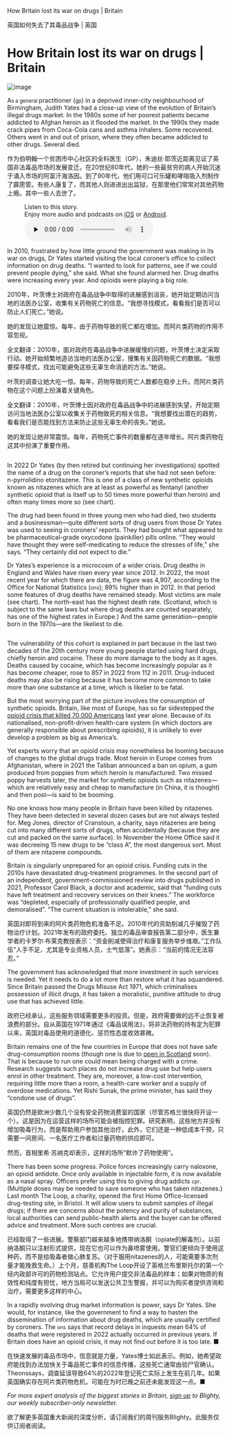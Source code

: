 How Britain lost its war on drugs | Britain

英国如何失去了其毒品战争 | 英国


# How Britain lost its war on drugs | Britain

![image](https://images.weserv.nl/?url=www.economist.com/img/b/1280/720/90/media-assets/image/20240210_BRD001.jpg)

<div></div><p><span>A</span><small>s a general </small>practitioner (<small>gp</small>) in a deprived inner-city neighbourhood of Birmingham, Judith Yates had a close-up view of the evolution of Britain’s illegal drugs market. In the 1980s some of her poorest patients became addicted to Afghan heroin as it flooded the market. In the 1990s they made crack pipes from Coca-Cola cans and asthma inhalers. Some recovered. Others went in and out of prison, where they often became addicted to other drugs. Several died.</p>

作为伯明翰一个贫困市中心社区的全科医生（GP），朱迪丝·耶茨近距离见证了英国非法毒品市场的发展变迁。在20世纪80年代，她的一些最贫穷的病人开始沉迷于涌入市场的阿富汗海洛因。到了90年代，他们用可口可乐罐和哮喘吸入剂制作了霹雳管。有些人康复了，而其他人则进进出出监狱，在那里他们常常对其他药物上瘾。其中一些人去世了。


<div><figure><div><figcaption>Listen to this story.</figcaption> <span>Enjoy more audio and podcasts on<!-- --> <a href="https://www.economist.comhttps://economist-app.onelink.me/d2eC/bed1b25" id="audio-ios-cta" rel="noreferrer" target="_blank">iOS</a> <!-- -->or<!-- --> <a href="https://www.economist.comhttps://economist-app.onelink.me/d2eC/7f3c199" id="audio-android-cta" rel="noreferrer" target="_blank">Android</a>.</span></div><audio controls="" id="audio-player" preload="none" src="https://www.economist.com/media-assets/audio/050%20Britain%20-%20Opioids-73577aef32c898456b53b5721d721f28.mp3" title="How Britain lost its war on drugs"><p>Your browser does not support the &lt;audio&gt; element.</p></audio><div><div></div></div></figure></div><p>In 2010, frustrated by how little ground the government was making in its war on drugs, Dr Yates started visiting the local coroner’s office to collect information on drug deaths. “I wanted to look for patterns, see if we could prevent people dying,” she said. What she found alarmed her. Drug deaths were increasing every year. And opioids were playing a big role.</p>

2010年，叶茨博士对政府在毒品战争中取得的进展感到沮丧，她开始定期访问当地的法医办公室，收集有关药物死亡的信息。“我想寻找模式，看看我们是否可以防止人们死亡。”她说。

她的发现让她震惊。每年，由于药物导致的死亡都在增加。而阿片类药物的作用不容忽视。

全文翻译：2010年，面对政府在毒品战争中进展缓慢的问题，叶茨博士决定采取行动。她开始频繁地造访当地的法医办公室，搜集有关因药物死亡的数据。“我想要探寻模式，找出可能避免这些无辜生命消逝的方法。”她说。

叶茨的调查让她大吃一惊。每年，药物导致的死亡人数都在稳步上升。而阿片类药物在这个问题上扮演着关键角色。

全文翻译：2010年，叶茨博士因对政府在毒品战争中的进展感到失望，开始定期访问当地法医办公室以收集关于药物致死的相关信息。“我想要找出潜在的趋势，看看我们是否能找到方法来防止这些无辜生命的丧失。”她说。

她的发现让她非常震惊。每年，药物死亡事件的数量都在逐年增长。阿片类药物在这其中扮演了重要作用。


<div><figure><span><img alt="" src="https://www.economist.com/img/b/608/704/90/media-assets/image/20240210_BRC972.png"/></span></figure><p>In 2022 Dr Yates (by then retired but continuing her investigations) spotted the name of a drug on the coroner’s reports that she had not seen before: n-pyrrolidino etonitazene. This is one of a class of new synthetic opioids known as nitazenes which are at least as powerful as fentanyl (another synthetic opioid that is itself up to 50 times more powerful than heroin) and often many times more so (see chart). </p><p>The drug had been found in three young men who had died, two students and a businessman—quite different sorts of drug users from those Dr Yates was used to seeing in coroners’ reports. They had bought what appeared to be pharmaceutical-grade oxycodone (painkiller) pills online. “They would have thought they were self-medicating to reduce the stresses of life,” she says. “They certainly did not expect to die.” </p><p>Dr Yates’s experience is a microcosm of a wider crisis. Drug deaths in England and Wales have risen every year since 2012. In 2022, the most recent year for which there are data, the figure was 4,907, according to the Office for National Statistics (<small>ons</small>); 89% higher than in 2012. In that period some features of drug deaths have remained steady. Most victims are male (see chart). The north-east has the highest death rate. (Scotland, which is subject to the same laws but where drug deaths are counted separately, has one of the highest rates in Europe.) And the same generation—people born in the 1970s—are the likeliest to die.</p></div><div><div><div id="econ-1"></div></div></div><div><figure><span><img alt="" src="https://www.economist.com/img/b/608/662/90/media-assets/image/20240210_BRC282.png"/></span></figure><p>The vulnerability of this cohort is explained in part because in the last two decades of the 20th century more young people started using hard drugs, chiefly heroin and cocaine. These do more damage to the body as it ages. Deaths caused by cocaine, which has become increasingly popular as it has become cheaper, rose to 857 in 2022 from 112 in 2011. Drug-induced deaths may also be rising because it has become more common to take more than one substance at a time, which is likelier to be fatal. </p><p>But the most worrying part of the picture involves the consumption of synthetic opioids. Britain, like most of Europe, has so far sidestepped the <a href="https://www.economist.com/united-states/2023/12/23/the-deaths-of-despair-narrative-is-out-of-date">opioid crisis that killed 70,000 Americans</a> last year alone. Because of its nationalised, non-profit-driven health-care system (in which doctors are generally responsible about prescribing opioids), it is unlikely to ever develop a problem as big as America’s.</p><p>Yet experts worry that an opioid crisis may nonetheless be looming because of changes to the global drugs trade. Most heroin in Europe comes from Afghanistan, where in 2021 the Taliban announced a ban on opium, a gum produced from poppies from which heroin is manufactured. Two missed poppy harvests later, the market for synthetic opioids such as nitazenes—which are relatively easy and cheap to manufacture (in China, it is thought) and then post—is said to be booming.</p><p>No one knows how many people in Britain have been killed by nitazenes. They have been detected in several dozen cases but are not always tested for. Meg Jones, director of Cranstoun, a charity, says nitazenes are being cut into many different sorts of drugs, often accidentally (because they are cut and packed on the same surface). In November the Home Office said it was decreeing 15 new drugs to be “class A”, the most dangerous sort. Most of them are nitazene compounds. </p></div><div><div><div id="econ-2"></div></div></div><p>Britain is singularly unprepared for an opioid crisis. Funding cuts in the 2010s have devastated drug-treatment programmes. In the second part of an independent, government-commissioned review into drugs published in 2021, Professor Carol Black, a doctor and academic, said that “funding cuts have left treatment and recovery services on their knees.” The workforce was “depleted, especially of professionally qualified people, and demoralised”. “The current situation is intolerable,” she said.</p>

英国对即将到来的阿片类药物危机准备不足。2010年代的资助削减几乎摧毁了药物治疗计划。2021年发布的政府委托、独立的毒品审查报告第二部分中，医生兼学者的卡罗尔·布莱克教授表示：“资金削减使得治疗和康复服务举步维艰。”工作队伍“人手不足，尤其是专业资格人员，士气低落”。她表示：“当前的情况无法容忍。”


<p>The government has acknowledged that more investment in such services is needed. Yet it needs to do a lot more than restore what it has squandered. Since Britain passed the Drugs Misuse Act 1971, which criminalises possession of illicit drugs, it has taken a moralistic, punitive attitude to drug use that has achieved little.</p>

政府已经承认，这些服务领域需要更多的投资。但是，政府需要做的远不止恢复被浪费的部分。自从英国在1971年通过《毒品误用法》，将非法药物的持有定为犯罪以来，英国对毒品使用的道德化、惩罚性态度收效甚微。


<p>Britain remains one of the few countries in Europe that does not have safe drug-consumption rooms (though one is due to <a href="https://www.economist.com/britain/2023/09/21/britain-explores-softening-its-war-on-drugs">open in Scotland</a> soon). That is because to run one could mean being charged with a crime. Research suggests such places do not increase drug use but help users enrol in other treatment. They are, moreover, a low-cost intervention, requiring little more than a room, a health-care worker and a supply of overdose medications. Yet Rishi Sunak, the prime minister, has said they “condone use of drugs”.</p>

英国仍然是欧洲少数几个没有安全药物消费室的国家（尽管苏格兰很快将开设一个）。这是因为在运营这样的场所可能会被指控犯罪。研究表明，这些地方并没有增加吸毒行为，而是帮助用户参加其他治疗。此外，它们还是一种低成本干预，只需要一间房间、一名医疗工作者和过量药物的供应即可。

然而，首相里希·苏纳克却表示，这样的场所“默许了药物使用”。


<p>There has been some progress. Police forces increasingly carry naloxone, an opioid antidote. Once only available in injectable form, it is now available as a nasal spray. Officers prefer using this to giving drug addicts <small>cpr</small>. (Multiple doses may be needed to save someone who has taken nitazenes.) Last month The Loop, a charity, opened the first Home Office-licensed drug-testing site, in Bristol. It will allow users to submit samples of illegal drugs; if there are concerns about the potency and purity of substances, local authorities can send public-health alerts and the buyer can be offered advice and treatment. More such centres are crucial. </p>

已经取得了一些进展。警察部门越来越多地携带纳洛酮（opiate的解毒剂）。以前纳洛酮只以注射形式提供，现在它也可以作为鼻喷雾使用。警官们更倾向于使用这种药，而不是给吸毒者做心肺复苏。（对于服用nitazenes的人，可能需要多次剂量才能挽救生命。）上个月，慈善机构The Loop开设了英格兰布里斯托尔的第一个经内政部许可的药物检测站点。它允许用户提交非法毒品的样本；如果对物质的有效性和纯度有担忧，地方当局可以发送公共卫生警报，并可以为购买者提供咨询和治疗。需要更多这样的中心。


<p>In a rapidly evolving drug market information is power, says Dr Yates. She would, for instance, like the government to find a way to hasten the dissemination of information about drug deaths, which are usually certified by coroners. The <small>ons</small> says that record delays in inquests mean 64% of deaths that were registered in 2022 actually occurred in previous years. If Britain does have an opioid crisis, it may not find out before it is too late. <span>■</span></p>

在快速发展的毒品市场中，信息就是力量，Yates博士如此表示。例如，她希望政府能找到办法加快关于毒品死亡事件的信息传播，这些死亡通常由验尸官确认。Theonssays，调查延误导致64%的2022年登记死亡实际上发生在前几年。如果英国确实存在阿片类药物危机，可能在为时已晚之前还未能发现这一点。■


<p><i>For more expert analysis of the biggest stories in Britain, <a href="https://www.economist.com/newsletters/blighty">sign up</a> to Blighty, our weekly subscriber-only newsletter. </i></p>

欲了解更多英国重大新闻的深度分析，请订阅我们的周刊服务Blighty。此服务仅供订阅者阅读。



